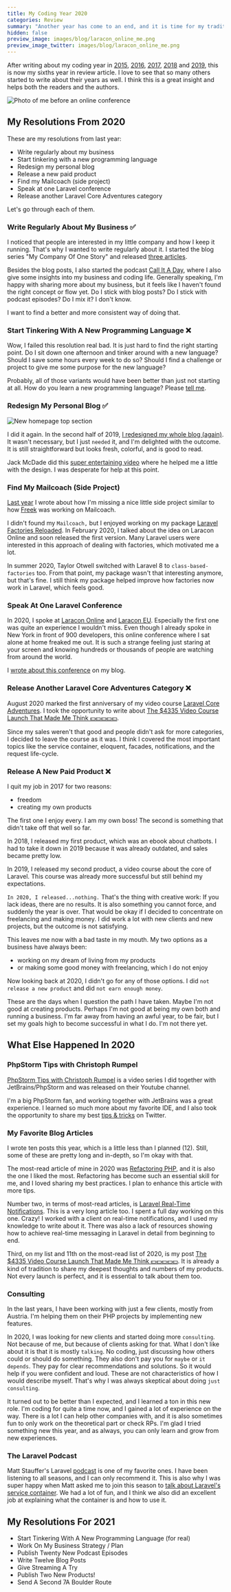 ```yaml
---
title: My Coding Year 2020
categories: Review
summary: "Another year has come to an end, and it is time for my traditional New Year's Eve blog post. I want to take some minutes to think back about the last 12 months and how they changed me as a developer."
hidden: false
preview_image: images/blog/laracon_online_me.png
preview_image_twitter: images/blog/laracon_online_me.png
---
```


After writing about my coding year in [2015](https://christoph-rumpel.com/2015/12/what-I-learned-in-2015), [2016](https://christoph-rumpel.com/2016/12/My-coding-year-2016), [2017](https://christoph-rumpel.com/2017/12/my-coding-year-2017), [2018](https://christoph-rumpel.com/2018/12/my-coding-year-2018) and [2019](https://christoph-rumpel.com/2020/01/my-coding-year-2019), this is now my sixths year in review article. I love to see that so many others started to write about their years as well. I think this is a great insight and helps both the readers and the authors.

<img class="blogimage" alt="Photo of me before an online conference" src="/images/blog/laracon_online_me.png" />

## My Resolutions From 2020

These are my resolutions from last year:

* Write regularly about my business
* Start tinkering with a new programming language
* Redesign my personal blog
* Release a new paid product
* Find my Mailcoach (side project)
* Speak at one Laravel conference
* Release another Laravel Core Adventures category

Let's go through each of them.

### Write Regularly About My Business ✅

I noticed that people are interested in my little company and how I keep it running. That's why I wanted to write regularly about it. I started the blog series "My Company Of One Story" and released [three articles](https://christoph-rumpel.com/?searchTerm=business).

Besides the blog posts, I also started the podcast [Call It A Day](https://callitaday.transistor.fm/episodes), where I also give some insights into my business and coding life. Generally speaking, I'm happy with sharing more about my business, but it feels like I haven't found the right concept or flow yet. Do I stick with blog posts? Do I stick with podcast episodes? Do I mix it? I don't know.

I want to find a better and more consistent way of doing that.

### Start Tinkering With A New Programming Language ❌

Wow, I failed this resolution real bad. It is just hard to find the right starting point. Do I sit down one afternoon and tinker around with a new language? Should I save some hours every week to do so? Should I find a challenge or project to give me some purpose for the new language?

Probably, all of those variants would have been better than just not starting at all. How do you learn a new programming language? Please [tell me](https://twitter.com/christophrumpel).

### Redesign My Personal Blog ✅

<img class="blogimage" alt="New homepage top section" src="/images/blog/2020/redesign2020_home_top.png" />

I did it again. In the second half of 2019, [I redesigned my whole blog (again)](https://christoph-rumpel.com/2020/9/how-I-redesigned-my-laravel-blog-again). It wasn't necessary, but I just `needed` it, and I'm delighted with the outcome. It is still straightforward but looks fresh, colorful, and is good to read.

Jack McDade did this [super entertaining video](https://www.youtube.com/watch?v=snzLxoBKAo0) where he helped me a little with the design. I was desperate for help at this point.

### Find My Mailcoach (Side Project)

[Last year](https://christoph-rumpel.com/2020/1/my-coding-year-2019) I wrote about how I'm missing a nice little side project similar to how [Freek](https://twitter.com/freekmurze) was working on Mailcoach.

I didn't found my `Mailcoach,` but I enjoyed working on my package [Laravel Factories Reloaded](https://github.com/christophrumpel/laravel-factories-reloaded). In February 2020, I talked about the idea on Laracon Online and soon released the first version. Many Laravel users were interested in this approach of dealing with factories, which motivated me a lot.

In summer 2020, Taylor Otwell switched with Laravel 8 to `class-based-factories` too. From that point, my package wasn't that interesting anymore, but that's fine. I still think my package helped improve how factories now work in Laravel, which feels good.

### Speak At One Laravel Conference

In 2020, I spoke at [Laracon Online](https://laracon.net/) and [Laracon EU](https://laracon.eu/). Especially the first one was quite an experience I wouldn't miss. Even though I already spoke in New York in front of 900 developers, this online conference where I sat alone at home freaked me out. It is such a strange feeling just staring at your screen and knowing hundreds or thousands of people are watching from around the world.

I [wrote about this conference](https://christoph-rumpel.com/2020/3/my-ultimate-laracon-online-experience) on my blog.

### Release Another Laravel Core Adventures Category ❌

August 2020 marked the first anniversary of my video course [Laravel Core Adventures](https://laravelcoreadventures.com). I took the opportunity to write about [The $4335 Video Course Launch That Made Me Think 💵💵💵💵💵](https://christoph-rumpel.com/2020/8/the-video-course-launch-that-made-me-think).

Since my sales weren't that good and people didn't ask for more categories, I decided to leave the course as it was. I think I covered the most important topics like the service container, eloquent, facades, notifications, and the request life-cycle.

### Release A New Paid Product ❌

I quit my job in 2017 for two reasons:

* freedom
* creating my own products

The first one I enjoy every. I am my own boss! The second is something that didn't take off that well so far.

In 2018, I released my first product, which was an ebook about chatbots. I had to take it down in 2019 because it was already outdated, and sales became pretty low.

In 2019, I released my second product, a video course about the core of Laravel. This course was already more successful but still behind my expectations.

`In 2020, I released...nothing.` That's the thing with creative work: If you lack ideas, there are no results. It is also something you cannot force, and suddenly the year is over. That would be okay if I decided to concentrate on freelancing and making money. I did work a lot with new clients and new projects, but the outcome is not satisfying.

This leaves me now with a bad taste in my mouth. My two options as a business have always been:
* working on my dream of living from my products
* or making some good money with freelancing, which I do not enjoy

Now looking back at 2020, I didn't go for any of those options. I did `not release a new product` and did `not earn enough money`.

These are the days when I question the path I have taken. Maybe I'm not good at creating products. Perhaps I'm not good at being my own both and running a business. I'm far away from having an awful year, to be fair, but I set my goals high to become successful in what I do. I'm not there yet.

## What Else Happened In 2020

### PhpStorm Tips with Christoph Rumpel

[PhpStorm Tips with Christoph Rumpel](https://www.youtube.com/playlist?list=PLQ176FUIyIUZjFbdm7Ux3Okalij5jMAgw) is a video series I did together with JetBrains/PhpStorm and was released on their Youtube channel.

I'm a big PhpStorm fan, and working together with JetBrains was a great experience. I learned so much more about my favorite IDE, and I also took the opportunity to share my best [tips & tricks](https://twitter.com/i/events/1268886882013917184) on Twitter.

### My Favorite Blog Articles

I wrote ten posts this year, which is a little less than I planned (12). Still, some of these are pretty long and in-depth, so I'm okay with that.

The most-read article of mine in 2020 was [Refactoring PHP](https://christoph-rumpel.com/2020/8/refactoring-php), and it is also the one I liked the most. Refactoring has become such an essential skill for me, and I loved sharing my best practices. I plan to enhance this article with more tips.

Number two, in terms of most-read articles, is [Laravel Real-Time Notifications](https://christoph-rumpel.com/2020/11/laravel-real-time-notifications). This is a very long article too. I spent a full day working on this one. Crazy! I worked with a client on real-time notifications, and I used my knowledge to write about it. There was also a lack of resources showing how to achieve real-time messaging in Laravel in detail from beginning to end.

Third, on my list and 11th on the most-read list of 2020, is my post [The $4335 Video Course Launch That Made Me Think 💵💵💵💵💵](https://christoph-rumpel.com/2020/8/the-video-course-launch-that-made-me-think). It is already a kind of tradition to share my deepest thoughts and numbers of my products. Not every launch is perfect, and it is essential to talk about them too.

### Consulting

In the last years, I have been working with just a few clients, mostly from Austria. I'm helping them on their PHP projects by implementing new features.

In 2020, I was looking for new clients and started doing more `consulting`. Not because of me, but because of clients asking for that. What I don't like about it is that it is mostly `talking`. No coding, just discussing how others could or should do something. They also don't pay you for `maybe` or `it depends`. They pay for clear recommendations and solutions. So it would help if you were confident and loud. These are not characteristics of how I would describe myself. That's why I was always skeptical about doing `just consulting`.

It turned out to be better than I expected, and I learned a ton in this new role. I'm coding for quite a time now, and I gained a lot of experience on the way. There is a lot I can help other companies with, and it is also sometimes fun to only work on the theoretical part or check RPs. I'm glad I tried something new this year, and as always, you can only learn and grow from new experiences.

### The Laravel Podcast

Matt Stauffer's Laravel [podcast](https://laravelpodcast.com/) is one of my favorite ones. I have been listening to all seasons, and I can only recommend it. This is also why I was super happy when Matt asked me to join this season to [talk about Laravel's service container](https://laravelpodcast.simplecast.com/episodes/the-service-container-with-christoph-rumpel). We had a lot of fun, and I think we also did an excellent job at explaining what the container is and how to use it.

## My Resolutions For 2021

* Start Tinkering With A New Programming Language (for real)
* Work On My Business Strategy / Plan
* Publish Twenty New Podcast Episodes
* Write Twelve Blog Posts
* Give Streaming A Try
* Publish Two New Products!
* Send A Second 7A Boulder Route
